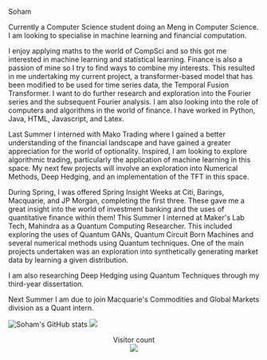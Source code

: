 Soham

Currently a Computer Science student doing an Meng in Computer Science. I am looking to specialise in machine learning and financial computation.

I enjoy applying maths to the world of CompSci and so this got me interested in machine learning and statistical learning. Finance is also a passion of mine so I try to find ways to combine my interests. This resulted in me undertaking my current project, a transformer-based model that has been modified to be used for time series data, the Temporal Fusion Transformer. I want to do further research and exploration into the Fourier series and the subsequent Fourier analysis.
I am also looking into the role of computers and algorithms in the world of finance.
I have worked in Python, Java, HTML, Javascript, and Latex. 

Last Summer I interned with Mako Trading where I gained a better understanding of the financial landscape and have gained a greater appreciation for the world of optionality. 
Inspired, I am looking to explore algorithmic trading, particularly the application of machine learning in this space. My next few projects will involve an exploration into Numerical Methods, Deep Hedging, and an implementation of the TFT in this space.

During Spring, I was offered Spring Insight Weeks at Citi, Barings, Macquarie, and JP Morgan, completing the first three. These gave me a great insight into the world of investment banking and the uses of quantitative finance within them!
This Summer I interned at Maker's Lab Tech, Mahindra as a Quantum Computing Researcher. This included exploring the uses of Quantum GANs, Quantum Circuit Born Machines and several numerical methods using Quantum techniques. One of the main projects undertaken was an exploration into synthetically generating market data by learning a given distribution. 

I am also researching Deep Hedging using Quantum Techniques through my third-year dissertation.

Next Summer I am due to join Macquarie's Commodities and Global Markets division as a Quant intern.

![Soham's GitHub stats](https://github-readme-stats.vercel.app/api?username=Soham-Deshpande&theme=algolia&show_icons=true&hide=issues)
<a href="https://github.com/Soham-Deshpande">
  <img align="centre" src="https://github-readme-stats.vercel.app/api/top-langs/?username=Soham-Deshpande&theme=algolia" />
</a>


<p align="center"> 
  Visitor count<br>
  <img src="https://profile-counter.glitch.me/Soham-Deshpande/count.svg" />
</p>
